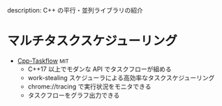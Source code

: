 description: C++ の平行・並列ライブラリの紹介

# マルチタスクスケジューリング

- [Cpp-Taskflow](https://github.com/cpp-taskflow/cpp-taskflow) <small>MIT</small>
  - C++17 以上でモダンな API でタスクフローが組める
  - work-stealing スケジューラによる高効率なタスクスケジューリング
  - chrome://tracing で実行状況をモニタできる
  - タスクフローをグラフ出力できる
